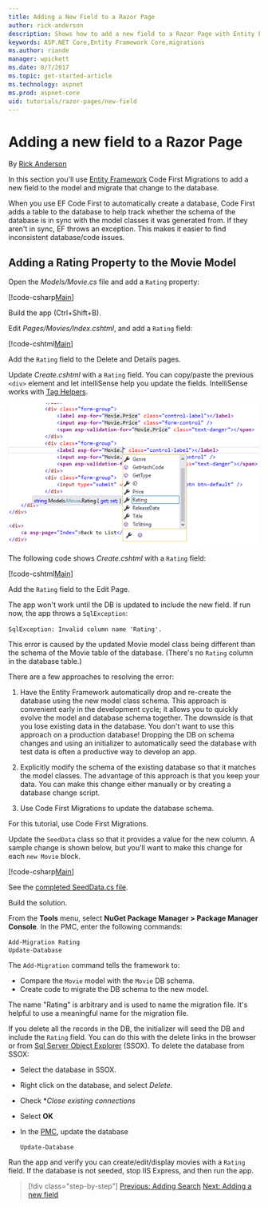 ```yaml
---
title: Adding a New Field to a Razor Page
author: rick-anderson
description: Shows how to add a new field to a Razor Page with Entity Framework Core
keywords: ASP.NET Core,Entity Framework Core,migrations
ms.author: riande
manager: wpickett
ms.date: 8/7/2017
ms.topic: get-started-article
ms.technology: aspnet
ms.prod: aspnet-core
uid: tutorials/razor-pages/new-field
---
```

# Adding a new field to a Razor Page

By [Rick Anderson](https://twitter.com/RickAndMSFT)

In this section you'll use [Entity Framework](https://docs.microsoft.com/en-us/ef/core/get-started/aspnetcore/new-db) Code First Migrations to add a new field to the model and migrate that change to the database.

When you use EF Code First to automatically create a database, Code First adds a table to the database to help track whether the schema of the database is in sync with the model classes it was generated from. If they aren't in sync, EF throws an exception. This makes it easier to find inconsistent database/code issues.

## Adding a Rating Property to the Movie Model

Open the *Models/Movie.cs* file and add a `Rating` property:

[!code-csharp[Main](razor-pages-start/sample/RazorPagesMovie/Models/MovieDateRating.cs?highlight=11&range=7-18)]

Build the app (Ctrl+Shift+B).

Edit *Pages/Movies/Index.cshtml*, and add a `Rating` field:

[!code-cshtml[Main](razor-pages-start/sample/RazorPagesMovie/Pages/Movies/Index.cshtml?highlight=40-42,61-63)]

Add the `Rating` field to the Delete and Details pages.

Update *Create.cshtml* with a `Rating` field. You can copy/paste the previous `<div>` element and let intelliSense help you update the fields. IntelliSense works with [Tag Helpers](xref:mvc/views/tag-helpers/intro).

![The developer has typed the letter R for the attribute value of asp-for in the second label element of the view. An Intellisense contextual menu has appeared showing the available fields, including Rating, which is highlighted in the list automatically. When the developer clicks the field or presses Enter on the keyboard, the value will be set to Rating.](new-field/_static/cr.png)

The following code shows *Create.cshtml* with a `Rating` field:

[!code-cshtml[Main](razor-pages-start/sample/RazorPagesMovie/Pages/Movies/Create.cshtml?highlight=31-35)]

Add the `Rating` field to the Edit Page.

The app won't work until the DB is updated to include the new field. If run now, the app throws a `SqlException`:

`SqlException: Invalid column name 'Rating'.`

This error is caused by the updated Movie model class being different than the schema of the Movie table of the database. (There's no `Rating` column in the database table.)

There are a few approaches to resolving the error:

1. Have the Entity Framework automatically drop and re-create the database using  the new model class schema. This approach is convenient early in the development cycle; it allows you to quickly evolve the model and database schema together. The downside is that you lose existing data in the database. You don't want to use this approach on a production database! Dropping the DB on schema changes and using an initializer to automatically seed the database with test data is often a productive way to develop an app.

2. Explicitly modify the schema of the existing database so that it matches the model classes. The advantage of this approach is that you keep your data. You can make this change either manually or by creating a database change script.

3. Use Code First Migrations to update the database schema.

For this tutorial, use Code First Migrations.

Update the `SeedData` class so that it provides a value for the new column. A sample change is shown below, but you'll want to make this change for each `new Movie` block.

[!code-csharp[Main](razor-pages-start/sample/RazorPagesMovie/Models/SeedDataRating.cs?name=snippet1&highlight=6)]

See the [completed SeedData.cs file](https://github.com/aspnet/Docs/blob/master/aspnetcore/tutorials/razor-pages/razor-pages-start/sample/RazorPagesMovie/Models/SeedDataRating.cs).

Build the solution.

<a name="pmc"></a>

From the **Tools** menu, select **NuGet Package Manager > Package Manager Console**.
In the PMC, enter the following commands:

```PMC
Add-Migration Rating
Update-Database
```

The `Add-Migration` command tells the framework to:

* Compare the `Movie` model with the `Movie` DB schema.
* Create code to migrate the DB schema to the new model.

The name "Rating" is arbitrary and is used to name the migration file. It's helpful to use a meaningful name for the migration file.

<a name="ssox"></a>
If you delete all the records in the DB, the initializer will seed the DB and include the `Rating` field. You can do this with the delete links in the browser or from [Sql Server Object Explorer](xref:tutorials/razor-pages/sql#ssox) (SSOX). To delete the database from SSOX:

* Select the database in SSOX.
* Right click on the database, and select *Delete*.
* Check **Close existing connections*
* Select **OK**
* In the [PMC](xref:tutorials/razor-pages/new-field#pmc), update the database 

    ```PMC
    Update-Database
    ```

Run the app and verify you can create/edit/display movies with a `Rating` field. If the database is not seeded, stop IIS Express, and then run the app.

>[!div class="step-by-step"]
[Previous: Adding Search](xref:tutorials/razor-pages/search)
[Next: Adding a new field](xref:tutorials/razor-pages/new-field)
